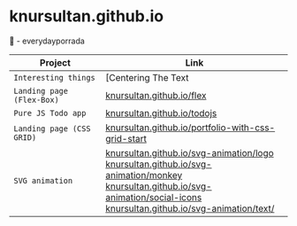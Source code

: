 # knursultan.github.io
🥋 - everydayporrada


| Project | Link |
| --- | --- |
| `Interesting things` | [Centering The Text | HTML & CSS](https://knursultan.github.io/interesting%20things/Centering%20The%20Text%20%7C%20HTML%20&%20CSS/)|
| `Landing page (Flex-Box)` | [knursultan.github.io/flex](https://knursultan.github.io/flex/)|
| `Pure JS Todo app` | [knursultan.github.io/todojs](https://knursultan.github.io/TODOJS/)|
| `Landing page (CSS GRID)`| [knursultan.github.io/portfolio-with-css-grid-start](https://knursultan.github.io/portfolio-with-css-grid-start/)|
| `SVG animation`| [knursultan.github.io/svg-animation/logo](https://knursultan.github.io/svg-animation/logo/)<br/> [knursultan.github.io/svg-animation/monkey](https://knursultan.github.io/svg-animation/monkey/)<br/> [knursultan.github.io/svg-animation/social-icons](https://knursultan.github.io/svg-animation/social-icons/)<br/> [knursultan.github.io/svg-animation/text/](https://knursultan.github.io/svg-animation/text/)|
